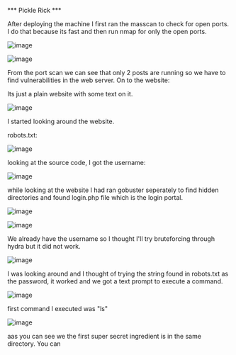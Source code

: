 *** Pickle Rick ***

After deploying the machine I first ran the masscan to check for open ports. I do that because its fast and then run nmap for only the open ports.

![image](https://user-images.githubusercontent.com/45536407/123010740-37814400-d38d-11eb-9a3b-ade118d48e29.png)


![image](https://user-images.githubusercontent.com/45536407/123010783-45cf6000-d38d-11eb-9318-f3240f5a1875.png)


From the port scan we can see that only 2 posts are running so we have to find vulnerabilities in the web server. On to the website:

Its just a plain website with some text on it.

![image](https://user-images.githubusercontent.com/45536407/123010923-862ede00-d38d-11eb-8cf7-ee9fc841ab49.png)

I started looking around the website.

robots.txt:

![image](https://user-images.githubusercontent.com/45536407/123011096-cc843d00-d38d-11eb-8510-397f356e377d.png)

looking at the source code, I got the username:

![image](https://user-images.githubusercontent.com/45536407/123011208-f63d6400-d38d-11eb-9525-85cdf4e79d50.png)

while looking at the website I had ran gobuster seperately to find hidden directories and found login.php file which is the login portal.

![image](https://user-images.githubusercontent.com/45536407/123011346-2b49b680-d38e-11eb-8aba-c1cb7a6f3e0c.png)


![image](https://user-images.githubusercontent.com/45536407/123011432-5d5b1880-d38e-11eb-8360-0daa51205501.png)


We already have the username so I thought I'll try bruteforcing through hydra but it did not work.

![image](https://user-images.githubusercontent.com/45536407/123011530-90051100-d38e-11eb-88e6-35d96bbdecd3.png)

I was looking around and I thought of trying the string found in robots.txt as the password, it worked and we got a text prompt to execute a command.

![image](https://user-images.githubusercontent.com/45536407/123011613-c2167300-d38e-11eb-84b5-97d6274d8493.png)


first command I executed was "ls"

![image](https://user-images.githubusercontent.com/45536407/123011654-d490ac80-d38e-11eb-8513-377c388efd27.png)

aas you can see we the first super secret ingredient is in the same directory. You can 



